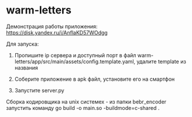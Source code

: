 # warm-letters

Демонстрация работы приложения:
https://disk.yandex.ru/i/AnflaKD57WOdgg

Для запуска:

1) Пропишите ip сервера и доступный порт в файл warm-letters/app/src/main/assets/config.template.yaml, удалите template из названия

2) Соберите приложение в apk файл, установите его на смартфон

3) Запустите server.py

Сборка кодировщика на unix системех - из папки bebr_encoder запустить команду go build -o main.so -buildmode=c-shared .
